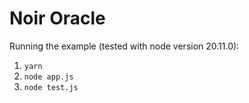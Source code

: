 # Noir Oracle

Running the example (tested with node version 20.11.0):

1. `yarn`
2. `node app.js`
3. `node test.js`
